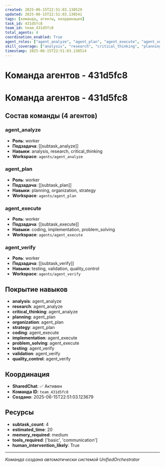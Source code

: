 ```yaml
---
created: 2025-06-15T22:51:03.138529
updated: 2025-06-15T22:51:03.138541
tags: [команда, агенты, координация]
task_id: 431d5fc8
team_id: team_431d5fc8
total_agents: 4
coordination_enabled: True
agent_roles: ["agent_analyze", "agent_plan", "agent_execute", "agent_verify"]
skill_coverage: ["analysis", "research", "critical_thinking", "planning", "organization", "strategy", "coding", "implementation", "problem_solving", "testing", "validation", "quality_control"]
timestamp: 2025-06-15T22:51:03.138514
---
```


# Команда агентов - 431d5fc8

# Команда агентов - 431d5fc8

## Состав команды (4 агентов)

### agent_analyze

- **Роль**: worker
- **Подзадача**: [[subtask_analyze]]
- **Навыки**: analysis, research, critical_thinking
- **Workspace**: `agents/agent_analyze`

### agent_plan

- **Роль**: worker
- **Подзадача**: [[subtask_plan]]
- **Навыки**: planning, organization, strategy
- **Workspace**: `agents/agent_plan`

### agent_execute

- **Роль**: worker
- **Подзадача**: [[subtask_execute]]
- **Навыки**: coding, implementation, problem_solving
- **Workspace**: `agents/agent_execute`

### agent_verify

- **Роль**: worker
- **Подзадача**: [[subtask_verify]]
- **Навыки**: testing, validation, quality_control
- **Workspace**: `agents/agent_verify`

## Покрытие навыков

- **analysis**: agent_analyze
- **research**: agent_analyze
- **critical_thinking**: agent_analyze
- **planning**: agent_plan
- **organization**: agent_plan
- **strategy**: agent_plan
- **coding**: agent_execute
- **implementation**: agent_execute
- **problem_solving**: agent_execute
- **testing**: agent_verify
- **validation**: agent_verify
- **quality_control**: agent_verify


## Координация

- **SharedChat**: ✅ Активен
- **Команда ID**: `team_431d5fc8`
- **Создано**: 2025-06-15T22:51:03.123679

## Ресурсы

- **subtask_count**: 4
- **estimated_time**: 20
- **memory_required**: medium
- **tools_required**: ['basic', 'communication']
- **human_intervention_likely**: True


---
*Команда создана автоматически системой UnifiedOrchestrator*
